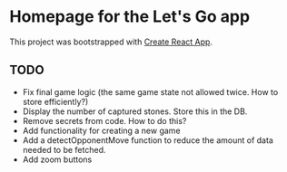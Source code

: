 # Homepage for the Let's Go app

This project was bootstrapped with [Create React App](https://github.com/facebook/create-react-app).

## TODO

- Fix final game logic (the same game state not allowed twice. How to store efficiently?)
- Display the number of captured stones. Store this in the DB.
- Remove secrets from code. How to do this?
- Add functionality for creating a new game
- Add a detectOpponentMove function to reduce the amount of data needed to be fetched.
- Add zoom buttons
